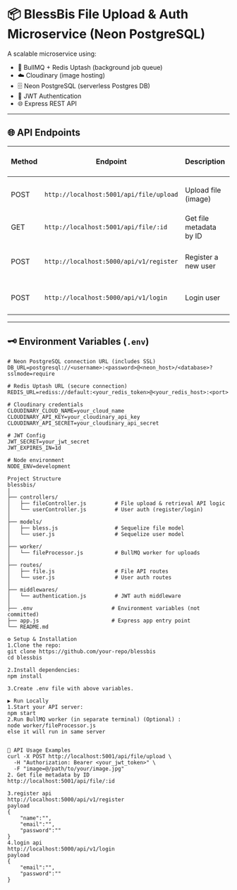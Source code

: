 # 📦 BlessBis File Upload & Auth Microservice (Neon PostgreSQL)

A scalable microservice using:

- 🔁 BullMQ + Redis Uptash (background job queue)
- ☁️ Cloudinary (image hosting)
- 🗄 Neon PostgreSQL (serverless Postgres DB)
- 🔐 JWT Authentication
- 🌐 Express REST API

---

## 🌐 API Endpoints

| Method | Endpoint                           | Description                      | Request Body / Params               |
|--------|----------------------------------|--------------------------------|-----------------------------------|
| POST   | `http://localhost:5001/api/file/upload` | Upload file (image)             | Multipart form-data with field `image` |
| GET    | `http://localhost:5001/api/file/:id`    | Get file metadata by ID         | URL param: `id`                   |
| POST   | `http://localhost:5000/api/v1/register` | Register a new user             | JSON `{ "name", "email", "password" }` |
| POST   | `http://localhost:5000/api/v1/login`    | Login user                     | JSON `{ "email", "password" }`    |

---

## 🗝 Environment Variables (`.env`)

```env
# Neon PostgreSQL connection URL (includes SSL)
DB_URL=postgresql://<username>:<password>@<neon_host>/<database>?sslmode=require

# Redis Uptash URL (secure connection)
REDIS_URL=rediss://default:<your_redis_token>@<your_redis_host>:<port>

# Cloudinary credentials
CLOUDINARY_CLOUD_NAME=your_cloud_name
CLOUDINARY_API_KEY=your_cloudinary_api_key
CLOUDINARY_API_SECRET=your_cloudinary_api_secret

# JWT Config
JWT_SECRET=your_jwt_secret
JWT_EXPIRES_IN=1d

# Node environment
NODE_ENV=development

Project Structure
blessbis/
│
├── controllers/
│   ├── fileController.js         # File upload & retrieval API logic
│   └── userController.js         # User auth (register/login)
│
├── models/
│   ├── bless.js                  # Sequelize file model
│   └── user.js                   # Sequelize user model
│
├── worker/
│   └── fileProcessor.js          # BullMQ worker for uploads
│
├── routes/
│   ├── file.js                   # File API routes
│   └── user.js                   # User auth routes
│
├── middlewares/
│   └── authentication.js         # JWT auth middleware
│
├── .env                         # Environment variables (not committed)
├── app.js                       # Express app entry point
└── README.md

⚙️ Setup & Installation
1.Clone the repo:
git clone https://github.com/your-repo/blessbis
cd blessbis

2.Install dependencies:
npm install

3.Create .env file with above variables.

▶️ Run Locally
1.Start your API server:
npm start
2.Run BullMQ worker (in separate terminal) (Optional) :
node worker/fileProcessor.js
else it will run in same server


🧪 API Usage Examples
curl -X POST http://localhost:5001/api/file/upload \
  -H "Authorization: Bearer <your_jwt_token>" \
  -F "image=@/path/to/your/image.jpg"
2. Get file metadata by ID
http://localhost:5001/api/file/:id

3.register api
http://localhost:5000/api/v1/register
payload
{
    "name":"",
    "email":"",
    "password":""
}
4.login api
http://localhost:5000/api/v1/login
payload
{
    "email":"",
    "password":""
}

